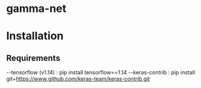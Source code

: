 # gamma-net



# Installation

## Requirements

--tensorflow (v1.14) : pip install tensorflow==1.14
--keras-contrib : pip install git+https://www.github.com/keras-team/keras-contrib.git

